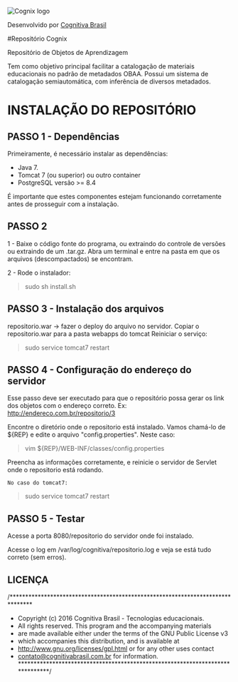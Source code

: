 ![Cognix logo](http://i.imgur.com/zgvtNms.png?1)

Desenvolvido por [Cognitiva Brasil](http://cognitivabrasil.com.br/)

#Repositório Cognix

Repositório de Objetos de Aprendizagem

Tem como objetivo principal facilitar a catalogação de materiais educacionais no padrão de metadados OBAA.
Possui um sistema de catalogação semiautomática, com inferência de diversos metadados.



INSTALAÇÃO DO REPOSITÓRIO
===================================================================================

PASSO 1 - Dependências
-----------------------------------------------------------------------------------

Primeiramente, é necessário instalar as dependências:

 * Java 7.
 * Tomcat 7 (ou superior) ou outro container
 * PostgreSQL versão >= 8.4
 

É importante que estes componentes estejam funcionando corretamente antes de prosseguir 
com a instalação.


PASSO 2
------------------------------------------------------------------------------------

1 - Baixe o código fonte do programa, ou extraindo do controle de versões ou extraindo 
de um .tar.gz. Abra um terminal e entre na pasta em que os arquivos (descompactados) 
se encontram.

2 - Rode o instalador:

> sudo sh install.sh


PASSO 3 - Instalação dos arquivos
-------------------------------------------------------------------------------------

repositorio.war -> fazer o deploy do arquivo no servidor.
    Copiar o repositorio.war para a pasta webapps do tomcat
    Reiniciar o serviço: 

> sudo service tomcat7 restart


PASSO 4 - Configuração do endereço do servidor
-------------------------------------------------------------------------------------

Esse passo deve ser executado para que o repositório possa gerar os link dos objetos com o endereço correto. Ex: http://endereco.com.br/repositorio/3

Encontre o diretório onde o repositorio está instalado. Vamos chamá-lo
de ${REP} e edite o arquivo "config.properties". Neste caso:

>    vim ${REP}/WEB-INF/classes/config.properties

Preencha as informações corretamente, e reinicie o servidor de Servlet onde o repositorio está rodando. 

    No caso do tomcat7:
>  sudo service tomcat7 restart


PASSO 5 - Testar
------------------------------------------------------------------------------------------

Acesse a porta 8080/repositorio do servidor onde foi instalado.

Acesse o log em /var/log/cognitiva/repositorio.log e veja se está tudo correto (sem erros).

LICENÇA 
------------------------------------------------------------------------------------------
/*******************************************************************************
 * Copyright (c) 2016 Cognitiva Brasil - Tecnologias educacionais.
 * All rights reserved. This program and the accompanying materials
 * are made available either under the terms of the GNU Public License v3
 * which accompanies this distribution, and is available at
 * http://www.gnu.org/licenses/gpl.html or for any other uses contact 
 * contato@cognitivabrasil.com.br for information.
 ******************************************************************************/



